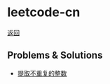 # leetcode-cn
[返回](./README.md)

## Problems & Solutions
* [提取不重复的整数](./problems/extract-non-repeating-integers/README.md) 
